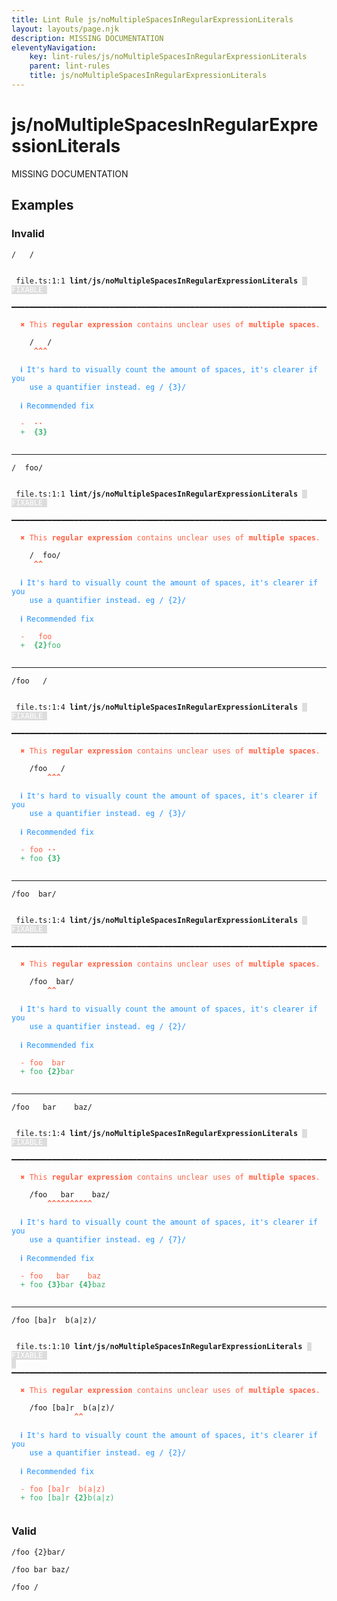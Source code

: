 ```yaml
---
title: Lint Rule js/noMultipleSpacesInRegularExpressionLiterals
layout: layouts/page.njk
description: MISSING DOCUMENTATION
eleventyNavigation:
	key: lint-rules/js/noMultipleSpacesInRegularExpressionLiterals
	parent: lint-rules
	title: js/noMultipleSpacesInRegularExpressionLiterals
---
```


# js/noMultipleSpacesInRegularExpressionLiterals

MISSING DOCUMENTATION

<!-- EVERYTHING BELOW IS AUTOGENERATED. SEE SCRIPTS FOLDER FOR UPDATE SCRIPTS hash(927a6c9b3d13d7f5b0759d760d9fd170fb8ef036) -->

## Examples
### Invalid
<pre class="language-text"><code class="language-text"><span class="token regex">/   /</span></code></pre>
<pre class="language-text"><code class="language-text">
 <span style="text-decoration-style: dotted;">file.ts:1:1</span> <strong>lint/js/noMultipleSpacesInRegularExpressionLiterals</strong> <span style="color: white; background-color: #ddd;"> FIXABLE </span>
 ━━━━━━━━━━━━━━━━━━━━━━━━━━━━━━━━━━━━━━━━━━━━━━━━━━━━━━━━━━━━━━━━━━━━━━━━━━

  <strong><span style="color: Tomato;">✖ </span></strong><span style="color: Tomato;">This </span><span style="color: Tomato;"><strong>regular expression</strong></span><span style="color: Tomato;"> contains unclear uses of </span><span style="color: Tomato;"><strong>multiple spaces</strong></span><span style="color: Tomato;">.</span>

    <span class="token regex">/   /</span>
     <span style="color: Tomato;"><strong>^</strong></span><span style="color: Tomato;"><strong>^</strong></span><span style="color: Tomato;"><strong>^</strong></span>

  <strong><span style="color: DodgerBlue;">ℹ </span></strong><span style="color: DodgerBlue;">It&apos;s hard to visually count the amount of spaces, it&apos;s clearer if you</span>
    <span style="color: DodgerBlue;">use a quantifier instead. eg / {3}/</span>

  <strong><span style="color: DodgerBlue;">ℹ </span></strong><span style="color: DodgerBlue;">Recommended fix</span>

  <span style="color: Tomato;">-</span> <span style="color: Tomato;"> </span><span style="color: Tomato;"><strong>&middot;&middot;</strong></span>
  <span style="color: MediumSeaGreen;">+</span> <span style="color: MediumSeaGreen;"> </span><span style="color: MediumSeaGreen;"><strong>{3}</strong></span>

</code></pre>

---------------

<pre class="language-text"><code class="language-text"><span class="token regex">/  foo/</span></code></pre>
<pre class="language-text"><code class="language-text">
 <span style="text-decoration-style: dotted;">file.ts:1:1</span> <strong>lint/js/noMultipleSpacesInRegularExpressionLiterals</strong> <span style="color: white; background-color: #ddd;"> FIXABLE </span>
 ━━━━━━━━━━━━━━━━━━━━━━━━━━━━━━━━━━━━━━━━━━━━━━━━━━━━━━━━━━━━━━━━━━━━━━━━━━

  <strong><span style="color: Tomato;">✖ </span></strong><span style="color: Tomato;">This </span><span style="color: Tomato;"><strong>regular expression</strong></span><span style="color: Tomato;"> contains unclear uses of </span><span style="color: Tomato;"><strong>multiple spaces</strong></span><span style="color: Tomato;">.</span>

    <span class="token regex">/  foo/</span>
     <span style="color: Tomato;"><strong>^</strong></span><span style="color: Tomato;"><strong>^</strong></span>

  <strong><span style="color: DodgerBlue;">ℹ </span></strong><span style="color: DodgerBlue;">It&apos;s hard to visually count the amount of spaces, it&apos;s clearer if you</span>
    <span style="color: DodgerBlue;">use a quantifier instead. eg / {2}/</span>

  <strong><span style="color: DodgerBlue;">ℹ </span></strong><span style="color: DodgerBlue;">Recommended fix</span>

  <span style="color: Tomato;">-</span> <span style="color: Tomato;"> </span><span style="color: Tomato;"><strong> </strong></span><span style="color: Tomato;">foo</span>
  <span style="color: MediumSeaGreen;">+</span> <span style="color: MediumSeaGreen;"> </span><span style="color: MediumSeaGreen;"><strong>{2}</strong></span><span style="color: MediumSeaGreen;">foo</span>

</code></pre>

---------------

<pre class="language-text"><code class="language-text"><span class="token regex">/foo   /</span></code></pre>
<pre class="language-text"><code class="language-text">
 <span style="text-decoration-style: dotted;">file.ts:1:4</span> <strong>lint/js/noMultipleSpacesInRegularExpressionLiterals</strong> <span style="color: white; background-color: #ddd;"> FIXABLE </span>
 ━━━━━━━━━━━━━━━━━━━━━━━━━━━━━━━━━━━━━━━━━━━━━━━━━━━━━━━━━━━━━━━━━━━━━━━━━━

  <strong><span style="color: Tomato;">✖ </span></strong><span style="color: Tomato;">This </span><span style="color: Tomato;"><strong>regular expression</strong></span><span style="color: Tomato;"> contains unclear uses of </span><span style="color: Tomato;"><strong>multiple spaces</strong></span><span style="color: Tomato;">.</span>

    <span class="token regex">/foo   /</span>
        <span style="color: Tomato;"><strong>^</strong></span><span style="color: Tomato;"><strong>^</strong></span><span style="color: Tomato;"><strong>^</strong></span>

  <strong><span style="color: DodgerBlue;">ℹ </span></strong><span style="color: DodgerBlue;">It&apos;s hard to visually count the amount of spaces, it&apos;s clearer if you</span>
    <span style="color: DodgerBlue;">use a quantifier instead. eg / {3}/</span>

  <strong><span style="color: DodgerBlue;">ℹ </span></strong><span style="color: DodgerBlue;">Recommended fix</span>

  <span style="color: Tomato;">-</span> <span style="color: Tomato;">foo </span><span style="color: Tomato;"><strong>&middot;&middot;</strong></span>
  <span style="color: MediumSeaGreen;">+</span> <span style="color: MediumSeaGreen;">foo </span><span style="color: MediumSeaGreen;"><strong>{3}</strong></span>

</code></pre>

---------------

<pre class="language-text"><code class="language-text"><span class="token regex">/foo  bar/</span></code></pre>
<pre class="language-text"><code class="language-text">
 <span style="text-decoration-style: dotted;">file.ts:1:4</span> <strong>lint/js/noMultipleSpacesInRegularExpressionLiterals</strong> <span style="color: white; background-color: #ddd;"> FIXABLE </span>
 ━━━━━━━━━━━━━━━━━━━━━━━━━━━━━━━━━━━━━━━━━━━━━━━━━━━━━━━━━━━━━━━━━━━━━━━━━━

  <strong><span style="color: Tomato;">✖ </span></strong><span style="color: Tomato;">This </span><span style="color: Tomato;"><strong>regular expression</strong></span><span style="color: Tomato;"> contains unclear uses of </span><span style="color: Tomato;"><strong>multiple spaces</strong></span><span style="color: Tomato;">.</span>

    <span class="token regex">/foo  bar/</span>
        <span style="color: Tomato;"><strong>^</strong></span><span style="color: Tomato;"><strong>^</strong></span>

  <strong><span style="color: DodgerBlue;">ℹ </span></strong><span style="color: DodgerBlue;">It&apos;s hard to visually count the amount of spaces, it&apos;s clearer if you</span>
    <span style="color: DodgerBlue;">use a quantifier instead. eg / {2}/</span>

  <strong><span style="color: DodgerBlue;">ℹ </span></strong><span style="color: DodgerBlue;">Recommended fix</span>

  <span style="color: Tomato;">-</span> <span style="color: Tomato;">foo </span><span style="color: Tomato;"><strong> </strong></span><span style="color: Tomato;">bar</span>
  <span style="color: MediumSeaGreen;">+</span> <span style="color: MediumSeaGreen;">foo </span><span style="color: MediumSeaGreen;"><strong>{2}</strong></span><span style="color: MediumSeaGreen;">bar</span>

</code></pre>

---------------

<pre class="language-text"><code class="language-text"><span class="token regex">/foo   bar    baz/</span></code></pre>
<pre class="language-text"><code class="language-text">
 <span style="text-decoration-style: dotted;">file.ts:1:4</span> <strong>lint/js/noMultipleSpacesInRegularExpressionLiterals</strong> <span style="color: white; background-color: #ddd;"> FIXABLE </span>
 ━━━━━━━━━━━━━━━━━━━━━━━━━━━━━━━━━━━━━━━━━━━━━━━━━━━━━━━━━━━━━━━━━━━━━━━━━━

  <strong><span style="color: Tomato;">✖ </span></strong><span style="color: Tomato;">This </span><span style="color: Tomato;"><strong>regular expression</strong></span><span style="color: Tomato;"> contains unclear uses of </span><span style="color: Tomato;"><strong>multiple spaces</strong></span><span style="color: Tomato;">.</span>

    <span class="token regex">/foo   bar    baz/</span>
        <span style="color: Tomato;"><strong>^</strong></span><span style="color: Tomato;"><strong>^</strong></span><span style="color: Tomato;"><strong>^</strong></span><span style="color: Tomato;"><strong>^</strong></span><span style="color: Tomato;"><strong>^</strong></span><span style="color: Tomato;"><strong>^</strong></span><span style="color: Tomato;"><strong>^</strong></span><span style="color: Tomato;"><strong>^</strong></span><span style="color: Tomato;"><strong>^</strong></span><span style="color: Tomato;"><strong>^</strong></span>

  <strong><span style="color: DodgerBlue;">ℹ </span></strong><span style="color: DodgerBlue;">It&apos;s hard to visually count the amount of spaces, it&apos;s clearer if you</span>
    <span style="color: DodgerBlue;">use a quantifier instead. eg / {7}/</span>

  <strong><span style="color: DodgerBlue;">ℹ </span></strong><span style="color: DodgerBlue;">Recommended fix</span>

  <span style="color: Tomato;">-</span> <span style="color: Tomato;">foo </span><span style="color: Tomato;"><strong>  </strong></span><span style="color: Tomato;">bar </span><span style="color: Tomato;"><strong>   </strong></span><span style="color: Tomato;">baz</span>
  <span style="color: MediumSeaGreen;">+</span> <span style="color: MediumSeaGreen;">foo </span><span style="color: MediumSeaGreen;"><strong>{3}</strong></span><span style="color: MediumSeaGreen;">bar </span><span style="color: MediumSeaGreen;"><strong>{4}</strong></span><span style="color: MediumSeaGreen;">baz</span>

</code></pre>

---------------

<pre class="language-text"><code class="language-text"><span class="token regex">/foo [ba]r  b(a|z)/</span></code></pre>
<pre class="language-text"><code class="language-text">
 <span style="text-decoration-style: dotted;">file.ts:1:10</span> <strong>lint/js/noMultipleSpacesInRegularExpressionLiterals</strong> <span style="color: white; background-color: #ddd;"> FIXABLE </span>
<span style="color: white; background-color: #ddd;"> </span> ━━━━━━━━━━━━━━━━━━━━━━━━━━━━━━━━━━━━━━━━━━━━━━━━━━━━━━━━━━━━━━━━━━━━━━━━━

  <strong><span style="color: Tomato;">✖ </span></strong><span style="color: Tomato;">This </span><span style="color: Tomato;"><strong>regular expression</strong></span><span style="color: Tomato;"> contains unclear uses of </span><span style="color: Tomato;"><strong>multiple spaces</strong></span><span style="color: Tomato;">.</span>

    <span class="token regex">/foo [ba]r  b(a|z)/</span>
              <span style="color: Tomato;"><strong>^</strong></span><span style="color: Tomato;"><strong>^</strong></span>

  <strong><span style="color: DodgerBlue;">ℹ </span></strong><span style="color: DodgerBlue;">It&apos;s hard to visually count the amount of spaces, it&apos;s clearer if you</span>
    <span style="color: DodgerBlue;">use a quantifier instead. eg / {2}/</span>

  <strong><span style="color: DodgerBlue;">ℹ </span></strong><span style="color: DodgerBlue;">Recommended fix</span>

  <span style="color: Tomato;">-</span> <span style="color: Tomato;">foo [ba]r </span><span style="color: Tomato;"><strong> </strong></span><span style="color: Tomato;">b(a|z)</span>
  <span style="color: MediumSeaGreen;">+</span> <span style="color: MediumSeaGreen;">foo [ba]r </span><span style="color: MediumSeaGreen;"><strong>{2}</strong></span><span style="color: MediumSeaGreen;">b(a|z)</span>

</code></pre>
### Valid
<pre class="language-text"><code class="language-text"><span class="token regex">/foo {2}bar/</span></code></pre>
<pre class="language-text"><code class="language-text"><span class="token regex">/foo bar baz/</span></code></pre>
<pre class="language-text"><code class="language-text"><span class="token regex">/foo /</span></code></pre>
